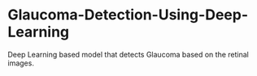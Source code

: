 # Glaucoma-Detection-Using-Deep-Learning
Deep Learning based model that detects Glaucoma based on the retinal images.
